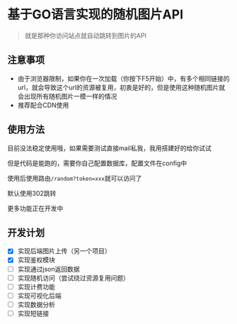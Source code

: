 # 基于GO语言实现的随机图片API

> 就是那种你访问站点就自动跳转到图片的API

## 注意事项

- 由于浏览器限制，如果你在一次加载（你按下F5开始）中，有多个相同链接的url，就会导致这个url的资源被复用，初衷是好的，但是使用这种随机图片就会出现所有随机图片一模一样的情况
- 推荐配合CDN使用



## 使用方法

目前没法稳定使用哦，如果需要测试直接mail私我，我用搭建好的给你试试

但是代码是能跑的，需要你自己配置数据库，配置文件在config中

使用后使用路由`/random?token=xxx`就可以访问了

默认使用302跳转

更多功能正在开发中

## 开发计划

- [x] 实现后端图片上传（另一个项目）
- [x] 实现鉴权模块
- [ ] 实现通过json返回数据
- [ ] 实现随机访问（尝试绕过资源复用问题）
- [ ] 实现计费功能
- [ ] 实现可视化后端
- [ ] 实现数据分析
- [ ] 实现短链接
